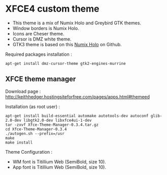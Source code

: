 XFCE4 custom theme
==================

* This theme is a mix of Numix Holo and Greybird GTK themes.
* Window borders is Numix Holo.
* Icons are Cheser theme.
* Cursor is DMZ white theme.
* GTK3 theme is based on this [Numix Holo](https://github.com/dar5hak/Numix-Holo) on Github.

Required packages installation :
```
apt-get install dmz-cursor-theme gtk2-engines-murrine
```

XFCE theme manager
------------------

Download page : http://keithhedger.hostingsiteforfree.com/pages/apps.html#themeed

Installation (as root user) :

```
apt-get install build-essential automake autotools-dev autoconf glib-2.0-dev libgtk2.0-dev libxfce4ui-1-dev
tar -zxvf Xfce-Theme-Manager-0.3.4.tar.gz
cd Xfce-Theme-Manager-0.3.4
./autogen.sh --prefix=/usr
make
make install
```

Theme Configuration :

* WM font is Titillium Web (SemiBold, size 10).
* App font is Titillium Web (SemiBold, size 10).
